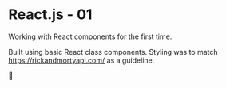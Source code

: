 # React.js - 01

Working with React components for the first time. 

Built using basic React class components. Styling was to match https://rickandmortyapi.com/ as a guideline. 

🤙

